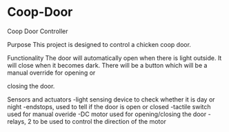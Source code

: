# Coop-Door
Coop Door Controller

Purpose
This project is designed to control a chicken coop door.

Functionality
The door will automatically open when there is light outside.  It will close when it becomes dark.  There will be a button which will be a manual override for opening or 

closing the door.

Sensors and actuators
-light sensing device to check whether it is day or night
-endstops, used to tell if the door is open or closed
-tactile switch used for manual overide
-DC motor used for opening/closing the door
-relays, 2 to be used to control the direction of the motor
